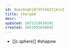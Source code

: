 ```yaml
---
id: 4opi4xghj0r55fd422jmrx2
title: charged
desc: ''
updated: 1671318839101
created: 1651955836692
---
```



- [[c.sphere]] #shapow

